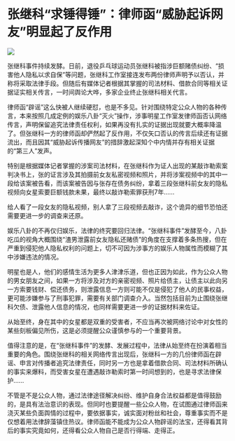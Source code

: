 # 张继科“求锤得锤”：律师函“威胁起诉网友”明显起了反作用

![](https://inews.gtimg.com/om_bt/O6rZkQH9_5keVJWM5XJqgJuVjB5RNK29JdSkyTCEsVxY8AA/1000)

张继科事件持续发酵。日前，退役乒乓球运动员张继科被指涉巨额赌债纠纷、“损害他人隐私以求自保”等问题，张继科工作室接连发布两份律师声明予以否认，并称将采取法律手段。但随后有媒体记者根据其掌握的司法材料、借款合同等相关证据证实相关传言，一时间舆论大哗，多家企业终止张继科相关代言。

律师函“辟谣”这么快被人继续硬怼，也是不多见。针对围绕特定公众人物的各种传言，本来按照几成定例的娱乐八卦“灭火”操作，涉事明星工作室发律师函否认网络传言，声明保留追究法律责任权利，如果再没有扎实的证据出现就要大概率降温了。但张继科一方的律师函却俨然起了反作用，不仅矢口否认的传言后续还有证据流出，而且因其“威胁起诉传播网友”的措辞激起深知个中内情并存有相关证据的“第三人”发声。

特别是根据媒体记者掌握的涉案司法材料，在张继科作为证人出现的某敲诈勒索案判决书上，张的证言涉及其拍摄前女友私密视频和照片，并将涉案视频中的其中一段给该案被告看，而该案被告因与张存在债务纠纷，拿着三段张继科前女友的隐私视频向女星索要巨额钱款未果，最终以敲诈勒索罪获刑7年……

给人看了一段女友的隐私视频，别人拿了三段视频去敲诈，这个诡异的细节恐怕还需要更进一步的调查来还原。

娱乐八卦的不再仅归娱乐，法律的终究要回归法律。“张继科事件”发酵至今，八卦吃瓜的视角大概围绕“渣男泄露前女友隐私还赌债”的角度在支撑着多条热搜，但在严重到侵犯他人隐私权利的问题上，切不可因为涉事方的娱乐人物属性而模糊了其中涉嫌违法的情况。

明星也是人，他们的感情生活为更多人津津乐道，但也正因为如此，作为公众人物的男女朋友之间，如果一方将涉及对方的亲密视频、照片给债主，让债主以此向另一方索要钱财、偿还债务，则泄露信息一方则可能不仅是侵犯了他人的民事权益，更可能涉嫌参与了刑事犯罪，需要有关部门调查介入。当然包括目前为止围绕张继科欠债、泄露他人信息的情况，也同样需要更进一步的证据材料来佐证。

从始至终，身在其中的女星都是双重的受害者，不应当再次被网络讨论中对女性的某些刻板偏见所伤，这是必须提醒公众谨慎参与的一个重要背景。

值得注意的是，在“张继科事件”的发酵、发展过程中，法律从始至终在扮演着相当重要的角色。围绕张继科的相关网络传言出现后，张继科一方的几份律师函在辟谣、申言对传播者追究法律责任，同时另一方也是拿着借款合同、司法材料所确认的事实来爆料，而受害女星在遭遇敲诈勒索时第一时间想到的，也是寻求法律保护……

不管是不是公众人物，通过法律途径解决纠纷、维护自身合法权益都是值得鼓励的，是具有法治意识的表现。但同时也要提醒一些公众人物，在试图通过律师函来浇灭某些负面舆情的过程中，要依据事实，诚实面对粉丝和社会，尊重事实而不是仅想着用法律辞藻镇住热议。律师函能不能成为公众人物辟谣的法宝，还得看其背后的事实究竟如何，还得看公众人物自己是否行得端、走得正。

